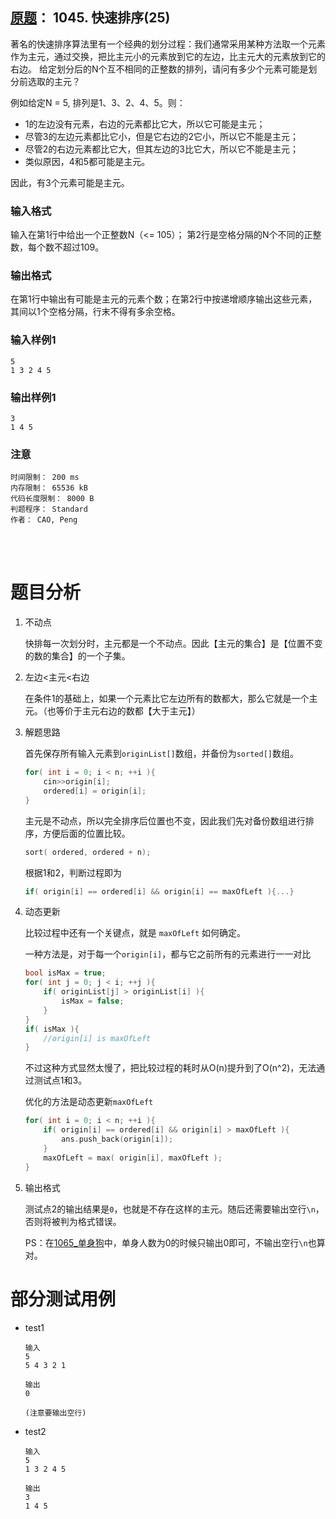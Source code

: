 ##	[原题](https://www.patest.cn/contests/pat-b-practise/1045)： 1045. 快速排序(25)

著名的快速排序算法里有一个经典的划分过程：我们通常采用某种方法取一个元素作为主元，通过交换，把比主元小的元素放到它的左边，比主元大的元素放到它的右边。 给定划分后的N个互不相同的正整数的排列，请问有多少个元素可能是划分前选取的主元？

例如给定N = 5, 排列是1、3、2、4、5。则：

*	1的左边没有元素，右边的元素都比它大，所以它可能是主元；
*	尽管3的左边元素都比它小，但是它右边的2它小，所以它不能是主元；
*	尽管2的右边元素都比它大，但其左边的3比它大，所以它不能是主元；
*	类似原因，4和5都可能是主元。

因此，有3个元素可能是主元。

###	输入格式

输入在第1行中给出一个正整数N（<= 105）； 第2行是空格分隔的N个不同的正整数，每个数不超过109。

###	输出格式

在第1行中输出有可能是主元的元素个数；在第2行中按递增顺序输出这些元素，其间以1个空格分隔，行末不得有多余空格。

###	输入样例1

	5
	1 3 2 4 5

###	输出样例1

	3
	1 4 5

###	注意

	时间限制： 200 ms
	内存限制： 65536 kB
	代码长度限制： 8000 B
	判题程序： Standard
	作者： CAO, Peng

<br/><br/>

#	题目分析

1.	不动点

	快排每一次划分时，主元都是一个不动点。因此【主元的集合】是【位置不变的数的集合】的一个子集。

2.	左边<主元<右边

	在条件1的基础上，如果一个元素比它左边所有的数都大，那么它就是一个主元。（也等价于主元右边的数都【大于主元】）

3.	解题思路

	首先保存所有输入元素到`originList[]`数组，并备份为`sorted[]`数组。

	```cpp
	for( int i = 0; i < n; ++i ){
		cin>>origin[i];
		ordered[i] = origin[i];
	}
	```

	主元是不动点，所以完全排序后位置也不变，因此我们先对备份数组进行排序，方便后面的位置比较。

	```cpp
	sort( ordered, ordered + n);
	```

	根据1和2，判断过程即为

	```cpp
	if( origin[i] == ordered[i] && origin[i] == maxOfLeft ){...}
	```

4.	动态更新

	比较过程中还有一个关键点，就是 `maxOfLeft` 如何确定。

	一种方法是，对于每一个`origin[i]`，都与它之前所有的元素进行一一对比

	```cpp
	bool isMax = true;
	for( int j = 0; j < i; ++j ){
		if( originList[j] > originList[i] ){
			isMax = false;
		}
	}
	if( isMax ){
		//origin[i] is maxOfLeft
	}
	```

	不过这种方式显然太慢了，把比较过程的耗时从O(n)提升到了O(n^2)，无法通过测试点1和3。

	优化的方法是动态更新`maxOfLeft`

	```cpp
	for( int i = 0; i < n; ++i ){
		if( origin[i] == ordered[i] && origin[i] > maxOfLeft ){
			ans.push_back(origin[i]);
		}
		maxOfLeft = max( origin[i], maxOfLeft );
	}
	```

5.	输出格式

	测试点2的输出结果是`0`，也就是不存在这样的主元。随后还需要输出空行`\n`，否则将被判为格式错误。

	PS：在[1065_单身狗](https://github.com/jJayyyyyyy/cs/tree/master/OJ/PAT/basic_level/1065_%E5%8D%95%E8%BA%AB%E7%8B%97)中，单身人数为0的时候只输出0即可，不输出空行`\n`也算对。

#	部分测试用例

*	test1

		输入
		5
		5 4 3 2 1

		输出
		0
		
		(注意要输出空行)

*	test2

		输入
		5
		1 3 2 4 5

		输出
		3
		1 4 5


